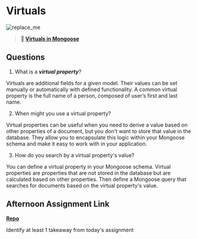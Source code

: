 # Virtuals

![replace_me](https://codeworks.blob.core.windows.net/public/assets/img/illustrations/placeholder.svg)

> **📖 [Virtuals in Mongoose](https://codeworksacademy.com/fs-student-guide/resources/wk5/04-Virtuals)**

## Questions

1. What is a ***virtual property***?

Virtuals are additional fields for a given model. Their values can be set manually or automatically with defined functionality. A common virtual property is the full name of a person, composed of user’s first and last name.

2. When might you use a virtual property? 

Virtual properties can be useful when you need to derive a value based on other properties of a document, but you don't want to store that value in the database. They allow you to encapsulate this logic within your Mongoose schema and make it easy to work with in your application.

3. How do you search by a virtual property's value?

You can define a virtual property in your Mongoose schema. Virtual properties are properties that are not stored in the database but are calculated based on other properties. Then define a Mongoose query that searches for documents based on the virtual property's value. 

## Afternoon Assignment Link

**[Repo](https://github.com/AnastasiiaShaynyuk/<ASSIGNMENT_REPO>)**

Identify at least 1 takeaway from today's assignment
